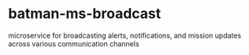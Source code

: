 # batman-ms-broadcast
microservice for broadcasting alerts, notifications, and mission updates across various communication channels
